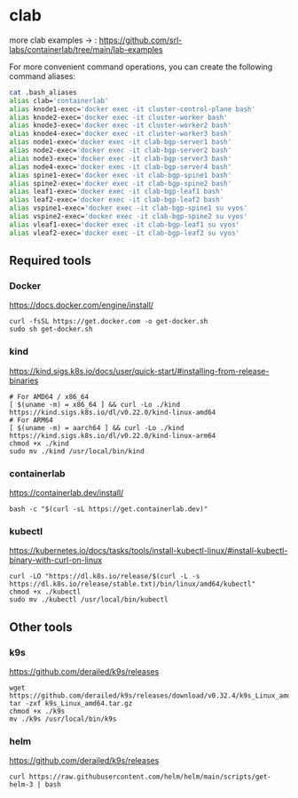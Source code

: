 # clab
 more clab examples -> : https://github.com/srl-labs/containerlab/tree/main/lab-examples

For more convenient command operations, you can create the following command aliases:
```bash 
cat .bash_aliases 
alias clab='containerlab'
alias knode1-exec='docker exec -it cluster-control-plane bash'
alias knode2-exec='docker exec -it cluster-worker bash'
alias knode3-exec='docker exec -it cluster-worker2 bash'
alias knode4-exec='docker exec -it cluster-worker3 bash'
alias node1-exec='docker exec -it clab-bgp-server1 bash'
alias node2-exec='docker exec -it clab-bgp-server2 bash'
alias node3-exec='docker exec -it clab-bgp-server3 bash'
alias node4-exec='docker exec -it clab-bgp-server4 bash'
alias spine1-exec='docker exec -it clab-bgp-spine1 bash'
alias spine2-exec='docker exec -it clab-bgp-spine2 bash'
alias leaf1-exec='docker exec -it clab-bgp-leaf1 bash'
alias leaf2-exec='docker exec -it clab-bgp-leaf2 bash'
alias vspine1-exec='docker exec -it clab-bgp-spine1 su vyos'
alias vspine2-exec='docker exec -it clab-bgp-spine2 su vyos'
alias vleaf1-exec='docker exec -it clab-bgp-leaf1 su vyos'
alias vleaf2-exec='docker exec -it clab-bgp-leaf2 su vyos'
```


## Required tools
### Docker
https://docs.docker.com/engine/install/
```shell
curl -fsSL https://get.docker.com -o get-docker.sh
sudo sh get-docker.sh
```

### kind
https://kind.sigs.k8s.io/docs/user/quick-start/#installing-from-release-binaries
```shell
# For AMD64 / x86_64
[ $(uname -m) = x86_64 ] && curl -Lo ./kind https://kind.sigs.k8s.io/dl/v0.22.0/kind-linux-amd64
# For ARM64
[ $(uname -m) = aarch64 ] && curl -Lo ./kind https://kind.sigs.k8s.io/dl/v0.22.0/kind-linux-arm64
chmod +x ./kind
sudo mv ./kind /usr/local/bin/kind
```

### containerlab
https://containerlab.dev/install/
```shell
bash -c "$(curl -sL https://get.containerlab.dev)"
```

### kubectl
https://kubernetes.io/docs/tasks/tools/install-kubectl-linux/#install-kubectl-binary-with-curl-on-linux
```shell
curl -LO "https://dl.k8s.io/release/$(curl -L -s https://dl.k8s.io/release/stable.txt)/bin/linux/amd64/kubectl"
chmod +x ./kubectl
sudo mv ./kubectl /usr/local/bin/kubectl
```


## Other tools

### k9s
https://github.com/derailed/k9s/releases
```shell
wget https://github.com/derailed/k9s/releases/download/v0.32.4/k9s_Linux_amd64.tar.gz
tar -zxf k9s_Linux_amd64.tar.gz
chmod +x ./k9s
mv ./k9s /usr/local/bin/k9s
```

### helm

https://github.com/derailed/k9s/releases
```shell
curl https://raw.githubusercontent.com/helm/helm/main/scripts/get-helm-3 | bash
```
